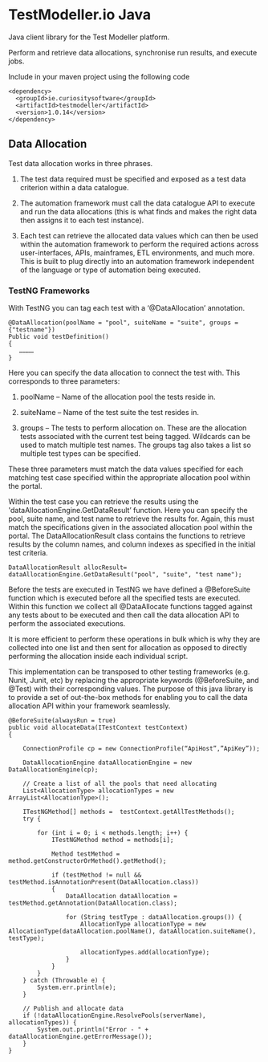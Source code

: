 # TestModeller.io Java

Java client library for the Test Modeller platform.

Perform and retrieve data allocations, synchronise run results, and execute jobs.

Include in your maven project using the following code

```
<dependency>
  <groupId>ie.curiositysoftware</groupId>
  <artifactId>testmodeller</artifactId>
  <version>1.0.14</version>
</dependency>
```

## Data Allocation
Test data allocation works in three phrases. 

1. The test data required must be specified and exposed as a test data criterion within a data catalogue.

2. The automation framework must call the data catalogue API to execute and run the data allocations (this is what finds and makes the right data then assigns it to each test instance). 

3. Each test can retrieve the allocated data values which can then be used within the automation framework to perform the required actions across user-interfaces, APIs, mainframes, ETL environments, and much more. This is built to plug directly into an automation framework independent of the language or type of automation being executed.

### TestNG Frameworks
With TestNG you can tag each test with a ‘@DataAllocation’ annotation.
```
@DataAllocation(poolName = "pool", suiteName = "suite", groups = {"testname"})
Public void testDefinition()
{
   …………
}
```

Here you can specify the data allocation to connect the test with. This corresponds to three parameters:
1.	poolName – Name of the allocation pool the tests reside in.

2.	suiteName – Name of the test suite the test resides in.

3.	groups – The tests to perform allocation on. These are the allocation tests associated with the current test being tagged. Wildcards can be used to match multiple test names. The groups tag also takes a list so multiple test types can be specified.

These three parameters must match the data values specified for each matching test case specified within the appropriate allocation pool within the portal.

Within the test case you can retrieve the results using the 'dataAllocationEngine.GetDataResult’ function. Here you can specify the pool, suite name, and test name to retrieve the results for. Again, this must match the specifications given in the associated allocation pool within the portal. The DataAllocationResult class contains the functions to retrieve results by the column names, and column indexes as specified in the initial test criteria.
```
DataAllocationResult allocResult= dataAllocationEngine.GetDataResult("pool", "suite", "test name");
```

Before the tests are executed in TestNG we have defined a @BeforeSuite function which is executed before all the specified tests are executed. Within this function we collect all @DataAllocate functions tagged against any tests about to be executed and then call the data allocation API to perform the associated executions. 

It is more efficient to perform these operations in bulk which is why they are collected into one list and then sent for allocation as opposed to directly performing the allocation inside each individual script. 

This implementation can be transposed to other testing frameworks (e.g. Nunit, Junit, etc) by replacing the appropriate keywords (@BeforeSuite, and @Test) with their corresponding values. The purpose of this java library is to provide a set of out-the-box methods for enabling you to call the data allocation API within your framework seamlessly.

```
@BeforeSuite(alwaysRun = true)
public void allocateData(ITestContext testContext)
{

    ConnectionProfile cp = new ConnectionProfile(“ApiHost”,”ApiKey”));

    DataAllocationEngine dataAllocationEngine = new DataAllocationEngine(cp);

    // Create a list of all the pools that need allocating
    List<AllocationType> allocationTypes = new ArrayList<AllocationType>();

    ITestNGMethod[] methods =  testContext.getAllTestMethods();
    try {

        for (int i = 0; i < methods.length; i++) {
            ITestNGMethod method = methods[i];

            Method testMethod = method.getConstructorOrMethod().getMethod();

            if (testMethod != null && testMethod.isAnnotationPresent(DataAllocation.class))
            {
                DataAllocation dataAllocation = testMethod.getAnnotation(DataAllocation.class);

                for (String testType : dataAllocation.groups()) {
                    AllocationType allocationType = new AllocationType(dataAllocation.poolName(), dataAllocation.suiteName(), testType);

                    allocationTypes.add(allocationType);
                }
            }
        }
    } catch (Throwable e) {
        System.err.println(e);
    }

    // Publish and allocate data
    if (!dataAllocationEngine.ResolvePools(serverName), allocationTypes)) {
        System.out.println("Error - " + dataAllocationEngine.getErrorMessage());
    }
}
```




